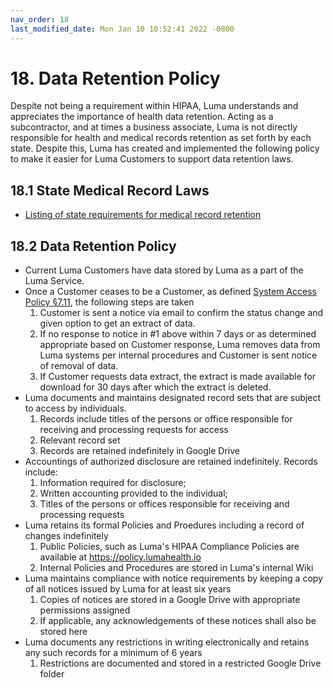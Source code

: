 ```yaml
---
nav_order: 18
last_modified_date: Mon Jan 10 10:52:41 2022 -0800
---
```


# 18. Data Retention Policy

Despite not being a requirement within HIPAA, Luma understands and appreciates the importance of health data retention. Acting as a subcontractor, and at times a business associate, Luma is not directly responsible for health and medical records retention as set forth by each state. Despite this, Luma has created and implemented the following policy to make it easier for Luma Customers to support data retention laws.

## 18.1 State Medical Record Laws

* [Listing of state requirements for medical record retention](http://www.healthit.gov/sites/default/files/appa7-1.pdf)

## 18.2 Data Retention Policy

* Current Luma Customers have data stored by Luma as a part of the Luma Service.
* Once a Customer ceases to be a Customer, as defined [System Access Policy §7.11](#7.11-system-access-policy), the following steps are taken
  1. Customer is sent a notice via email to confirm the status change and given option to get an extract of data.
  1. If no response to notice in #1 above within 7 days or as determined appropriate based on Customer response, Luma removes data from Luma systems per internal procedures and Customer is sent notice of removal of data.
  1. If Customer requests data extract, the extract is made available for download for 30 days after which the extract is deleted.
* Luma documents and maintains designated record sets that are subject to access by individuals. 
  1.  Records include titles of the persons or office responsible for receiving and processing requests for access
  2.  Relevant record set
  3.  Records are retained indefinitely in Google Drive
* Accountings of authorized disclosure are retained indefinitely. Records include:
  1. Information required for disclosure;
  2. Written accounting provided to the individual;
  3. Titles of the persons or offices responsible for receiving and processing requests
* Luma retains its formal Policies and Proedures including a record of changes indefinitely
  1. Public Policies, such as Luma's HIPAA Compliance Policies are available at https://policy.lumahealth.io
  2. Internal Policies and Procedures are stored in Luma's internal Wiki
* Luma maintains compliance with notice requirements by keeping a copy of all notices issued by Luma for at least six years
  1. Copies of notices are stored in a Google Drive with appropriate permissions assigned
  2. If applicable, any acknowledgements of these notices shall also be stored here
* Luma documents any restrictions in writing electronically and retains any such records for a minimum of 6 years
  1. Restrictions are documented and stored in a restricted Google Drive folder
